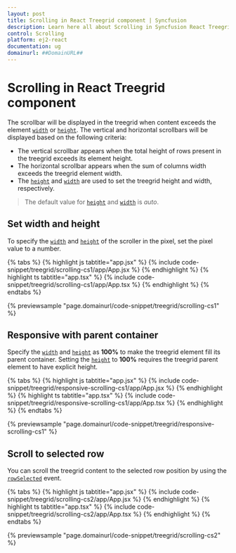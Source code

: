```yaml
---
layout: post
title: Scrolling in React Treegrid component | Syncfusion
description: Learn here all about Scrolling in Syncfusion React Treegrid component of Syncfusion Essential JS 2 and more.
control: Scrolling 
platform: ej2-react
documentation: ug
domainurl: ##DomainURL##
---
```


# Scrolling in React Treegrid component

The scrollbar will be displayed in the treegrid when content exceeds the element [`width`](https://ej2.syncfusion.com/react/documentation/api/treegrid/#width) or [`height`](https://ej2.syncfusion.com/react/documentation/api/treegrid/#height). The vertical and horizontal scrollbars will be displayed based on the following criteria:

* The vertical scrollbar appears when the total height of rows present in the treegrid exceeds its element height.
* The horizontal scrollbar appears when the sum of columns width exceeds the treegrid element width.
* The [`height`](https://ej2.syncfusion.com/react/documentation/api/treegrid/#height) and [`width`](https://ej2.syncfusion.com/react/documentation/api/treegrid/#width) are used to set the treegrid height and width, respectively.

> The default value for [`height`](https://ej2.syncfusion.com/react/documentation/api/treegrid/#height) and [`width`](https://ej2.syncfusion.com/react/documentation/api/treegrid/#width) is *auto*.

## Set width and height

To specify the [`width`](https://ej2.syncfusion.com/react/documentation/api/treegrid/#width) and [`height`](https://ej2.syncfusion.com/react/documentation/api/treegrid/#height) of the scroller in the pixel, set the pixel value to a number.

{% tabs %}
{% highlight js tabtitle="app.jsx" %}
{% include code-snippet/treegrid/scrolling-cs1/app/App.jsx %}
{% endhighlight %}
{% highlight ts tabtitle="app.tsx" %}
{% include code-snippet/treegrid/scrolling-cs1/app/App.tsx %}
{% endhighlight %}
{% endtabs %}

 {% previewsample "page.domainurl/code-snippet/treegrid/scrolling-cs1" %}

## Responsive with parent container

Specify the [`width`](https://ej2.syncfusion.com/react/documentation/api/treegrid/#width) and [`height`](https://ej2.syncfusion.com/react/documentation/api/treegrid/#height) as **100%** to make the treegrid element fill its parent container. Setting the [`height`](https://ej2.syncfusion.com/react/documentation/api/treegrid/#height) to **100%** requires the treegrid parent element to have explicit height.

{% tabs %}
{% highlight js tabtitle="app.jsx" %}
{% include code-snippet/treegrid/responsive-scrolling-cs1/app/App.jsx %}
{% endhighlight %}
{% highlight ts tabtitle="app.tsx" %}
{% include code-snippet/treegrid/responsive-scrolling-cs1/app/App.tsx %}
{% endhighlight %}
{% endtabs %}

 {% previewsample "page.domainurl/code-snippet/treegrid/responsive-scrolling-cs1" %}

## Scroll to selected row

You can scroll the treegrid content to the selected row position by using the [`rowSelected`](https://ej2.syncfusion.com/react/documentation/api/treegrid/#rowselected) event.

{% tabs %}
{% highlight js tabtitle="app.jsx" %}
{% include code-snippet/treegrid/scrolling-cs2/app/App.jsx %}
{% endhighlight %}
{% highlight ts tabtitle="app.tsx" %}
{% include code-snippet/treegrid/scrolling-cs2/app/App.tsx %}
{% endhighlight %}
{% endtabs %}

 {% previewsample "page.domainurl/code-snippet/treegrid/scrolling-cs2" %}
